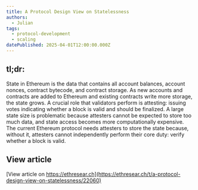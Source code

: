 ```yaml
---
title: A Protocol Design View on Statelessness
authors:
  - Julian
tags:
  - protocol-development
  - scaling
datePublished: 2025-04-01T12:00:00.000Z
---
```


## tl;dr:

State in Ethereum is the data that contains all account balances, account nonces, contract bytecode, and contract storage. As new accounts and contracts are added to Ethereum and existing contracts write more storage, the state grows. A crucial role that validators perform is attesting: issuing votes indicating whether a block is valid and should be finalized. A large state size is problematic because attesters cannot be expected to store too much data, and state access becomes more computationally expensive. The current Ethereum protocol needs attesters to store the state because, without it, attesters cannot independently perform their core duty: verify whether a block is valid.

## View article

[View article on https://ethresear.ch](https://ethresear.ch/t/a-protocol-design-view-on-statelessness/22060)